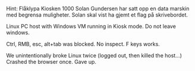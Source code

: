 Hint:
Flåklypa Kiosken
1000
Solan Gundersen har satt opp en data marskin med begrensa muligheter. Solan skal vist ha gjemt et flag på skrivebordet.

Linux PC host with Windows VM running in Kiosk mode.
Do not leave windows.

Ctrl, RMB, esc, alt+tab was blocked.
No inspect.
F keys works.

We unintentionally broke Linux twice (logged out, then killed the host...)
Crashed the browser once.
Gave up.



